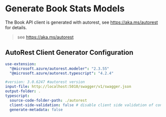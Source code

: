 # Generate Book Stats Models 

The Book API client is generated with autorest, see https://aka.ms/autorest for details.
>  see https://aka.ms/autorest

## AutoRest Client Generator Configuration
``` yaml
use-extension:
  "@microsoft.azure/autorest.modeler": "2.3.55"
  "@microsoft.azure/autorest.typescript": "4.2.4"

#version: 3.0.6247 #autorest version
input-file: http://localhost:5010/swagger/v1/swagger.json
output-folder: .
typescript: 
  source-code-folder-path: ./autorest
  client-side-validation: false # disable client side validation of constraints
  generate-metadata: false
```

